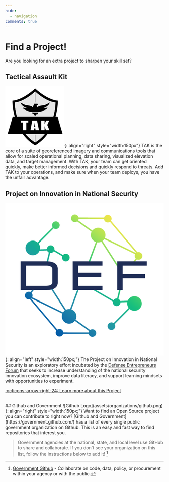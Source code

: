 ```yaml
---
hide:
  - navigation
comments: true
---
```


# Find a Project!

Are you looking for an extra project to sharpen your skill set?

## Tactical Assault Kit
![TAK Logo](assets/organizations/tak.svg){: align="right" style="width:150px"}
TAK is the core of a suite of georeferenced imagery and communications tools that allow for scaled operational planning, data sharing, visualized elevation data, and target management. With TAK, your team can get oriented quickly, make better informed decisions and quickly respond to threats. Add TAK to your operations, and make sure when your team deploys, you have the unfair advantage.

## Project on Innovation in National Security
![DEF Logo](assets/organizations/def.png){: align="left" style="width:150px;"}
The Project on Innovation in National Security is an exploratory effort incubated by the [Defense Entrepreneurs Forum](https://www.def.org/) that seeks to increase understanding of the national security innovation ecosystem, improve data literacy, and support learning mindsets with opportunities to experiment.

[:octicons-arrow-right-24: Learn more about this Project](https://www.nationalsecurityinnovation.org/)

</br>
## Github and Government
![Github Logo](assets/organizations/github.png){: align="right" style="width:150px;"}
Want to find an Open Source project you can contribute to right now? [Github and Government](https://government.github.com/) has a list of every single public government organization on Github. This is an easy and fast way to find repositories that interest you.

> Government agencies at the national, state, and local level use GitHub to share and collaborate. If you don't see your organization on this list, follow the instructions below to add it! [^1]


[^1]: [Government Github](https://government.github.com/) - Collaborate on code, data, policy, or procurement within your agency or with the public.